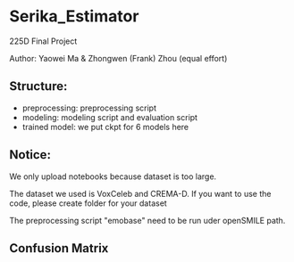 # Serika_Estimator
225D Final Project

Author: Yaowei Ma & Zhongwen (Frank) Zhou   (equal effort)
## Structure:
- preprocessing: preprocessing script
- modeling: modeling script and evaluation script
- trained model: we put ckpt for 6 models here
## Notice:
We only upload notebooks because dataset is too large.

The dataset we used is VoxCeleb and CREMA-D. If you want to use the code, please create folder for your dataset

The preprocessing script "emobase" need to be run uder openSMILE path.

## Confusion Matrix